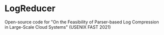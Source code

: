 # LogReducer
Open-source code for "On the Feasibility of Parser-based Log Compression in Large-Scale Cloud Systems" (USENIX FAST 2021)
